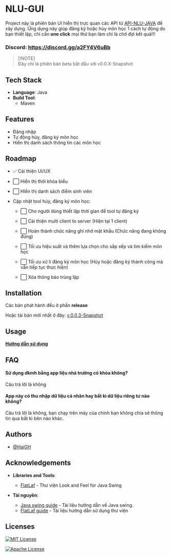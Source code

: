 
# NLU-GUI

Project này là phiên bản UI hiển thị trực quan các API từ [API-NLU-JAVA](https://github.com/HaiGH-Space/API-NLU-JAVA) để xây dựng. Ứng dụng này giúp đăng ký hoặc hủy môn học 1 cách tự động do bạn thiết lập, chỉ cần **one click** mọi thứ bạn làm chỉ là chờ đợi kết quả!!!

### Discord: https://discord.gg/a2FY4V6uBb

> [!NOTE]\
> Đây chỉ là phiên bản beta bắt đầu với v0.0.X-Snapshot


## Tech Stack

- **Language**: Java
- **Build Tool**: 
  - Maven



## Features

- Đăng nhập
- Tự động hủy, đăng ký môn học
- Hiển thị danh sách thông tin các môn học

## Roadmap

- :white_check_mark:  Cải thiện UI/UX

- :white_large_square:  Hiển thị thời khóa biểu

- :white_large_square:  HIển thị danh sách điểm sinh viên

- Cập nhật tool hủy, đăng ký môn học:
   - :white_large_square: Cho người dùng thiết lập thời gian để tool tự đăng ký
     
   - :white_large_square: Cải thiện multi client to server (Hiện tại 1 client)
     
   - :white_large_square: Hoàn thành chức năng ghi nhớ mật khẩu (Chức năng đang không đúng)
     
   - :white_large_square: Tối ưu hiệu suất và thêm lựa chọn cho sắp xếp và tìm kiếm môn học
     
   - :white_large_square: Tối ưu xử lí đăng ký môn học (Hủy hoặc đăng ký thành công mà vẫn tiếp tục thực hiện)
     
   - :white_large_square: Xóa thông báo trùng lặp


## Installation

Các bản phát hành đều ở phần **release**

Hoặc tải bản mới nhất ở đây: [v.0.0.3-Snapshot](https://github.com/HaiGH-Space/NLU-GUI/releases/download/v0.0.3/nlu-gui-0.0.3-SNAPSHOT.jar)



## Usage

**[Hướng dẫn sử dụng](HDSD.md)**
## FAQ

#### Sử dụng dkmh bằng app liệu nhà trường có khóa không?

Câu trả lời là không

#### App này có thu nhập dữ liệu cá nhân hay bất kì dữ liệu riêng tư nào không?

Câu trả lời là không, bạn chạy trên máy của chính bạn không chia sẻ thông tin qua bất kì bên nào khác.

## Authors

- [@HaiGH](https://github.com/HaiGH-Space)


## Acknowledgements

- **Libraries and Tools**: 
  - [FlatLaf](https://github.com/JFormDesigner/FlatLaf) - Thư viện Look and Feel for Java Swing

- **Tài nguyên**: 
  - [Java swing guide](https://docs.oracle.com/javase/tutorial/uiswing//) - Tài liệu hướng dẫn về Java swing.
  - [FlatLaf guide](https://www.formdev.com/flatlaf/#getting_started) - Tài liệu hướng dẫn sử dụng thư viện



## Licenses

[![MIT License](https://img.shields.io/badge/License-MIT-green.svg)](https://choosealicense.com/licenses/mit/)

[![Apache License](https://img.shields.io/badge/License-Apache%202.0-brightgreen.svg)](http://www.apache.org/licenses/LICENSE-2.0)
